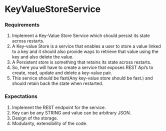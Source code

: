 # KeyValueStoreService

### Requirements

1. Implement a Key-Value Store Service which should persist its state across restarts.
2. A Key-value Store is a service that enables a user to store a value linked to a key and it should also provide ways to retrieve that value using the key and also delete the value.
3. A Persistent store is something that retains its state across restarts.
4. So, here you will have to create a service that exposes REST Api’s to create, read, update and delete a key-value pair.
5. This service should be fast(Any key-value store should be fast.) and should retain back the state when restarted.

### Expectations

1. Implement the REST endpoint for the service.
2. Key can be any STRING and value can be arbitrary JSON.
3. Design of the storage.
4. Modularity, extensibility of the code.
